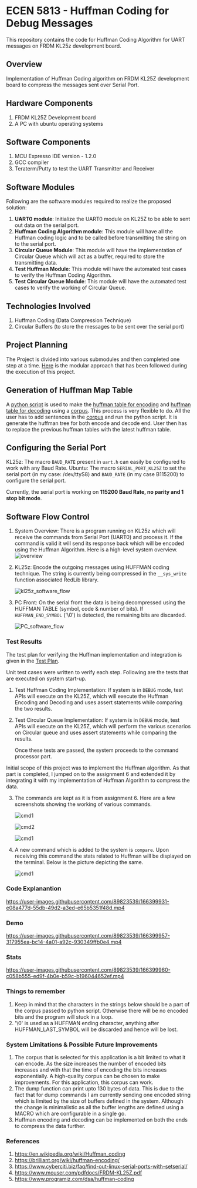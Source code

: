# ECEN 5813 - Huffman Coding for Debug Messages
This repository contains the code for Huffman Coding Algorithm for UART messages on FRDM KL25z development board.

## Overview
Implementation of Huffman Coding algorithm on FRDM KL25Z development board to compress the messages sent over Serial Port.

## Hardware Components
1. FRDM KL25Z Development board
2. A PC with ubuntu operating systems

## Software Components
1. MCU Expresso IDE version - 1.2.0
2. GCC compiler
3. Teraterm/Putty to test the UART Transmitter and Receiver

##  Software Modules
Following are the software modules required to realize the proposed solution:
1. <b>UART0 module</b>: Initialize the UART0 module on KL25Z to be able to sent out data on the serial port.
2. <b>Huffman Coding Algorithm module</b>: This module will have all the Huffman coding logic and to be called before transmitting the string on to the serial port.
3. <b>Circular Queue Module</b>: This module will have the implementation of Circular Queue which will act as a buffer, required to store the transmitting data.
4. <b>Test Huffman Module</b>: This module will have the automated test cases to verify the Huffman Coding Algorithm.
5. <b>Test Circular Queue Module</b>: This module will have the automated test cases to verify the working of Circular Queue.

## Technologies Involved
1. Huffman Coding (Data Compression Technique)
2. Circular Buffers (to store the messages to be sent over the serial port)

## Project Planning
The Project is divided into various submodules and then completed one step at a time. [Here](project_plan.xlsx) is the modular approach that has been followed during the execution of this project.

## Generation of Huffman Map Table
A [python script](huffman%20code%20generator/huffman.py) is used to make the [huffman table for encoding](huffman%20code%20generator/encodeHuffman.txt) and [huffman table for decoding](huffman%20code%20generator/decodeHuffman.txt) using a [corpus](huffman%20code%20generator/corpus.txt). This process is very flexible to do. All the user has to add sentences in the [corpus](huffman%20code%20generator/corpus.txt) and run the python script. It is generate the huffman tree for both encode and decode end. User then has to replace the previous huffman tables with the latest huffman table.

## Configuring the Serial Port
KL25z: The macro ```BAUD_RATE``` present in ```uart.h``` can easily be configured to work with any Baud Rate.
Ubuntu: The macro ```SERIAL_PORT_KL25Z``` to set the serial port (in my case: /dev/ttyS8) and ```BAUD_RATE``` (in my case B115200) to configure the serial port.

Currently, the serial port is working on <b>115200 Baud Rate, no parity and 1 stop bit mode</b>. 

## Software Flow Control
1. System Overview: There is a program running on KL25z which will receive the commands from Serial Port (UART0) and process it. If the command is valid it will send its response back which will be encoded using the Huffman Algorithm. 
   Here is a high-level system overview.
   ![overview](Screenshots/pes3.png)

2. KL25z: Encode the outgoing messages using HUFFMAN coding technique. The string is currently being compressed in the ```__sys_write``` function associated RedLib library. 
   
   ![kl25z_software_flow](Screenshots/pes1.png)
   
3. PC Front: On the serial front the data is being decompressed using the HUFFMAN TABLE (symbol, code & number of bits). If ```HUFFMAN_END_SYMBOL``` ('\0') is detected, the remaining bits are discarded. 
   
   ![PC_software_flow](Screenshots/pes2.png)


### Test Results
The test plan for verifying the Huffman implementation and integration is given in the [Test Plan](test_plan.xlsx).  

Unit test cases were written to verify each step. Following are the tests that are executed on system start-up.
1. Test Huffman Coding Implementation: If system is in ```DEBUG``` mode, test APIs will execute on the KL25Z, which will execute the Huffman Encoding and Decoding and uses assert statements while comparing the two results. 
2. Test Circular Queue Implementation: If system is in ```DEBUG``` mode, test APIs will execute on the KL25Z, which will perform the various scenarios on Circular queue and uses assert statements while comparing the results. 
   
   Once these tests are passed, the system proceeds to the command processor part.


Initial scope of this project was to implement the Huffman algorithm. As that part is completed, I jumped on to the assignment 6 and extended it by integrating it with my implementation of Huffman Algorithm to compress the data.
    
3. The commands are kept as it is from assignment 6. Here are a few screenshots showing the working of various commands.
   
   ![cmd1](Screenshots/author_cmd.jpg)

   ![cmd2](Screenshots/dump_cmd.jpg)

   ![cmd1](Screenshots/info_cmd.jpg)

4. A new command which is added to the system is ```compare```. Upon receiving this command the stats related to Huffman will be displayed on the terminal. Below is the picture depicting the same. 

      ![cmd1](Screenshots/compare_cmd.jpg)

### Code Explanantion

https://user-images.githubusercontent.com/89823539/166399931-e08a477d-55db-49d2-a3ed-e65b5351f48d.mp4

### Demo

https://user-images.githubusercontent.com/89823539/166399957-317955ea-bc14-4a01-a92c-930349ffb0e4.mp4

### Stats 
https://user-images.githubusercontent.com/89823539/166399960-c058b555-ed9f-4b0e-b59c-b196044652ef.mp4




### Things to remember
 1. Keep in mind that the characters in the strings below should be a part of the corpus passed to python script. Otherwise there will be no encoded bits and the program will stuck in a loop.
 2. '\0' is used as a HUFFMAN ending character, anything after HUFFMAN_LAST_SYMBOL will be discarded and hence will be lost.


### System Limitations & Possible Future Improvements
1. The corpus that is selected for this application is a bit limited to what it can encode. As the size increases the number of encoded bits increases and with that the time of encoding the bits increases exponentially. A high-quality corpus can be chosen to make improvements. For this application, this corpus can work.
2. The dump function can print upto 130 bytes of data. This is due to the fact that for dump commands I am currently sending one encoded string which is limited by the size of buffers defined in the system. Although the change is minimalistic as all the buffer lengths are defined using a MACRO which are configurable in a single go.
3. Huffman encoding and decoding can be implemented on both the ends to compress the data further.

### References 
1. https://en.wikipedia.org/wiki/Huffman_coding
2. https://brilliant.org/wiki/huffman-encoding/
3. https://www.cyberciti.biz/faq/find-out-linux-serial-ports-with-setserial/
4. https://www.mouser.com/pdfdocs/FRDM-KL25Z.pdf
5. https://www.programiz.com/dsa/huffman-coding
